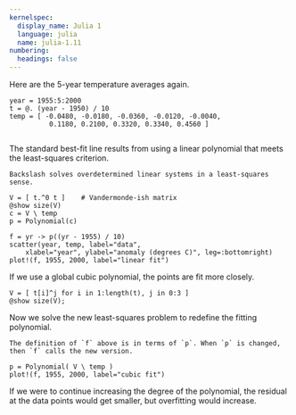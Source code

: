 ```yaml
---
kernelspec:
  display_name: Julia 1
  language: julia
  name: julia-1.11
numbering:
  headings: false
---
```

Here are the 5-year temperature averages again.

```{code-cell}
year = 1955:5:2000
t = @. (year - 1950) / 10
temp = [ -0.0480, -0.0180, -0.0360, -0.0120, -0.0040,
          0.1180, 0.2100, 0.3320, 0.3340, 0.4560 ]
```

```{index} Julia; \\
```

The standard best-fit line results from using a linear polynomial that meets the least-squares criterion.
```{tip}
Backslash solves overdetermined linear systems in a least-squares sense.
```

```{code-cell}
V = [ t.^0 t ]    # Vandermonde-ish matrix
@show size(V)
c = V \ temp
p = Polynomial(c)
```

```{code-cell}
f = yr -> p((yr - 1955) / 10)
scatter(year, temp, label="data",
    xlabel="year", ylabel="anomaly (degrees C)", leg=:bottomright)
plot!(f, 1955, 2000, label="linear fit")
```

If we use a global cubic polynomial, the points are fit more closely.

```{code-cell}
V = [ t[i]^j for i in 1:length(t), j in 0:3 ]   
@show size(V);
```

Now we solve the new least-squares problem to redefine the fitting polynomial.
```{tip}
The definition of `f` above is in terms of `p`. When `p` is changed, then `f` calls the new version.
```

```{code-cell}
p = Polynomial( V \ temp )
plot!(f, 1955, 2000, label="cubic fit")
```

If we were to continue increasing the degree of the polynomial, the residual at the data points would get smaller, but overfitting would increase.
